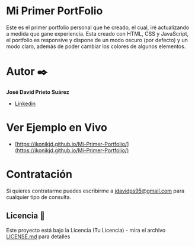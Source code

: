 # Mi Primer PortFolio

Este es el primer portfolio personal que he creado, el cual, iré actualizando a medida que gane experiencia. Esta creado con HTML, CSS y JavaScript, el portfolio es responsive y dispone de un modo oscuro (por defecto) y un modo claro, además de poder cambiar los colores de algunos elementos.


# Autor ✒️

**José David Prieto Suárez**

* [Linkedin](https://www.linkedin.com/in/jdavidprietosuarez/)


# Ver Ejemplo en Vivo 

* [https://ikonikjd.github.io/Mi-Primer-Portfolio/](https://ikonikjd.github.io/Mi-Primer-Portfolio/)

# Contratación

Si quieres contratarme puedes escribirme a jdavidps95@gmail.com para cualquier tipo de consulta.

## Licencia 📄

Este proyecto está bajo la Licencia (Tu Licencia) - mira el archivo [LICENSE.md](LICENSE.md) para detalles
